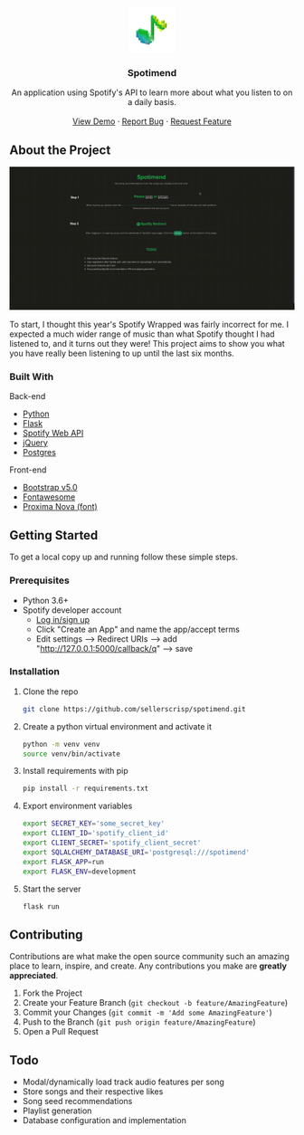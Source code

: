<p align="center">
  <a href="https://github.com/github_username/repo_name">
    <img src="spotimend/static/fav/android-chrome-192x192.png" alt="Logo" width="80" height="80">
  </a>

  <h3 align="center">Spotimend</h3>

  <p align="center">
    An application using Spotify's API to learn more about what you listen to on a daily basis.
    <br />
    <br />
    <a href="https://spotimend.crisp.pw">View Demo</a>
    ·
    <a href="https://github.com/sellerscrisp/spotimend/issues">Report Bug</a>
    ·
    <a href="https://github.com/sellerscrisp/spotimend/issues">Request Feature</a>
  </p>
</p>

## About the Project
![](docs/src/capture.gif)

To start, I thought this year's Spotify Wrapped was fairly incorrect for me. I expected a much wider range of music than what Spotify thought I had listened to, and it turns out they were! This project aims to show you what you have really been listening to up until the last six months.
### Built With

Back-end
* [Python](https://github.com/python)
* [Flask](https://flask.palletsprojects.com)
* [Spotify Web API](https://developer.spotify.com/documentation/web-api/reference/)
* [jQuery](https://api.jquery.com/)
* [Postgres](https://postgresql.org)

Front-end
* [Bootstrap v5.0](https://getbootstrap.com/docs/5.0/getting-started/introduction/)
* [Fontawesome](https://fontawesome.com/)
* [Proxima Nova (font)](https://www.marksimonson.com/fonts/view/proxima-nova)

## Getting Started
To get a local copy up and running follow these simple steps.
### Prerequisites
- Python 3.6+
- Spotify developer account
  - [Log in/sign up](https://developer.spotify.com/dashboard/login)
  - Click "Create an App" and name the app/accept terms
  - Edit settings ⟶ Redirect URIs ⟶ add "http://127.0.0.1:5000/callback/q" ⟶ save
### Installation
1. Clone the repo
    ```sh
    git clone https://github.com/sellerscrisp/spotimend.git
    ```
2. Create a python virtual environment and activate it
    ```sh
    python -m venv venv
    source venv/bin/activate
    ```
3. Install requirements with pip
    ```sh
    pip install -r requirements.txt
    ```
4. Export environment variables
    ```sh
    export SECRET_KEY='some_secret_key'
    export CLIENT_ID='spotify_client_id'
    export CLIENT_SECRET='spotify_client_secret'
    export SQLALCHEMY_DATABASE_URI='postgresql:///spotimend'
    export FLASK_APP=run
    export FLASK_ENV=development
    ```
5. Start the server
    ```sh
    flask run
    ```

## Contributing

Contributions are what make the open source community such an amazing place to learn, inspire, and create. Any contributions you make are **greatly appreciated**.

1. Fork the Project
2. Create your Feature Branch (`git checkout -b feature/AmazingFeature`)
3. Commit your Changes (`git commit -m 'Add some AmazingFeature'`)
4. Push to the Branch (`git push origin feature/AmazingFeature`)
5. Open a Pull Request

## Todo

* Modal/dynamically load track audio features per song
* Store songs and their respective likes
* Song seed recommendations
* Playlist generation
* Database configuration and implementation